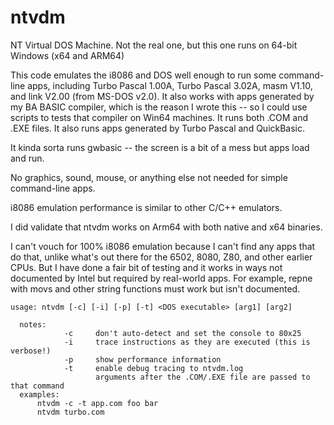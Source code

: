 # ntvdm
NT Virtual DOS Machine. Not the real one, but this one runs on 64-bit Windows (x64 and ARM64)

This code emulates the i8086 and DOS well enough to run some command-line apps, including Turbo Pascal 1.00A,
Turbo Pascal 3.02A, masm V1.10, and link V2.00 (from MS-DOS v2.0). It also works with apps generated
by my BA BASIC compiler, which is the reason I wrote this -- so I could use scripts to tests that compiler
on Win64 machines. It runs both .COM and .EXE files. It also runs apps generated by Turbo Pascal and QuickBasic.

It kinda sorta runs gwbasic -- the screen is a bit of a mess but apps load and run.

No graphics, sound, mouse, or anything else not needed for simple command-line apps.

i8086 emulation performance is similar to other C/C++ emulators.

I did validate that ntvdm works on Arm64 with both native and x64 binaries.

I can't vouch for 100% i8086 emulation because I can't find any apps that do that, unlike what's out there
for the 6502, 8080, Z80, and other earlier CPUs. But I have done a fair bit of testing and it works in
ways not documented by Intel but required by real-world apps. For example, repne with movs and other string
functions must work but isn't documented.

    usage: ntvdm [-c] [-i] [-p] [-t] <DOS executable> [arg1] [arg2]

      notes:
                -c     don't auto-detect and set the console to 80x25
                -i     trace instructions as they are executed (this is verbose!)
                -p     show performance information
                -t     enable debug tracing to ntvdm.log
                       arguments after the .COM/.EXE file are passed to that command
      examples:
          ntvdm -c -t app.com foo bar
          ntvdm turbo.com
